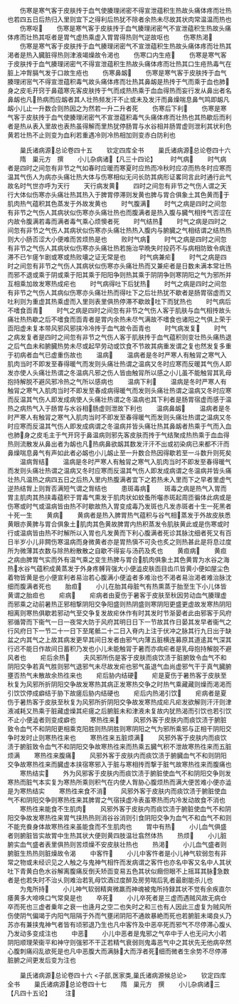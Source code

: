<!-- { "loadSidebar": true } -->
　　伤寒是寒气客于皮肤抟于血气使腠理闭密不得宣泄蕴积生热故头痛体疼而壮热也若四五日后热归入里则宜下之得利后热犹不除者余热未尽故其状肉常温温而热也
　　伤寒呕
　　伤寒是寒气客于皮肤抟于血气腠理闭密气不宣泄蕴积生热故头痛体疼而壮热其呕者是胃气虚热乘虚入胃胃得热则气逆故呕也
　　伤寒热渇
　　伤寒是寒气客于皮肤抟于血气腠理闭密气不宣泄蕴积生热故头痛体疼而壮热其渇者是热入臓脏得热则津液竭燥故令渇也
　　伤寒口内生疮
　　伤寒是寒气客于皮肤抟于血气腠理闭密气不得宣泄蕴积生热故头痛体疼而壮热其口生疮热毒气在脏上冲胷膈气发于口故生疮也
　　伤寒鼻衂
　　伤寒是寒气客于皮肤抟于血气腠理闭宻气不得宣泄蕴积毒气故头痛体疼而壮热其鼻衂是热抟于气而乘于血也肺身之皮毛开窍于鼻蕴寒先客皮肤抟于气而成热热乘于血血得热而妄行发从鼻出者名鼻衂也凡热病而应衂者其人壮热频发汗不止或未及发汗而鼻燥喘息鼻气鸣即衂凡衂小儿止一升数合则热因之为然若一升二升者死
　　伤寒后下利
　　伤寒是寒气客于皮肤抟于血气使腠理闭密气不宣泄蕴积毒气头痛体疼而壮热也其热歇后而利者是热从表入里故也表热虽得解而里热犹停肠胃与水谷相并肠胃虚则泄利其状利色黄若壮热不止则变为血利若重遇冷则冷热相加则变赤白防利也








　　巢氏诸病源总论卷四十五
　　钦定四库全书
　　巢氏诸病源总论卷四十六
　　隋　巢元方　撰
　　小儿杂病诸【凡三十四论】
　　时气病
　　时气病者是四时之间忽有非节之气如春时应暖而寒夏时应热而冷秋时应凉而热冬时应寒而温其气伤人为病亦头痛壮热大体与伤寒相似无问长防其病形证畧同言此时通行此气故名时气世亦呼为天行
　　天行病发黄
　　四时之间忽有非节之气伤人谓之天行大体似伤寒亦头痛壮热其热入于脾胃停滞则发黄也脾与胃合俱象土其色黄而于肌肉热气蕴积其色蒸发于外故发黄也
　　时气腹满
　　时气之病是四时之间忽有非节之气伤人其病状似伤寒亦头痛壮热也而腹满者是热入腹与臓气相抟气否涩在内故令腹满若毒而满者毒气乘心烦懊者死
　　时气结热
　　时气之病是四时之间忽有非节之气伤人其病状似伤寒亦头痛壮热热入腹内与腑臓之气相结谓之结热热则大小肠否涩大小便难而苦烦热是也
　　败时气病
　　时气之病是四时之间忽有非节之气伤人其病状似伤寒亦头痛壮热若施治早晩失时投药不与病相防致令病连滞不已乍瘥乍剧或寒或热败壊之证无常是也
　　时气病兼疟
　　时气之病是四时之间忽有非节之气伤人其病状似伤寒亦头痛壮热而又兼疟者是日数未满本常壮热而邪不退或乘于阴或乘于阳其乘于阳阳争则热其乘于阴阴争则寒阴阳之气为邪所并互相乘加故发寒热成疟也
　　时气病得吐下后犹热
　　时气之病是四时之间忽有非节之气伤人其病似伤寒亦头痛壮热而得吐下之后壮热犹不歇者是肠胃宿虚而又吐利则为重虚其热乘虚而入里则表里俱热停滞不歇故吐下而犹热也
　　时气病后不嗜食靣青
　　时气之病是四时之间忽有非节之气伤人客于肌肤与血气相抟故头痛壮热热歇之后不嗜食而靣青者是胃内余热未尽气满故不嗜食也诸阳之气俱上荣于靣阳虚未复本带风邪风邪挟冷冷抟于血气故令靣青也
　　时气病发复
　　时气之病发复者是四时之间忽有非节之气伤人客于肌肤抟于血气蕴积则变壮热头痛热退之后气血未和腑臓热势未尽或起早劳动或饮食不节故其病重发谓之复也然发复多重于初病者血气已虚重伤故也
　　温病
　　温病者是冬时严寒人有触冐之寒气入肌肉当时不即发至春得暖气而发则头痛壮热谓之温病又冬时应寒而反暖其气伤人即发亦使人头痛壮热谓之冬温病凡邪之伤人皆由触冐所以感之小儿虽不能触冐其乳母抱持解脱不避风邪冷热之气所以感病也
　　温病下利
　　温病是冬时严寒人有触冐之寒气入肌肉当时不即发至春成病得暖气而发则头痛壮热谓之温病又冬时应寒而反温其气伤人即发成病使人头痛壮热谓之冬温病也其下利者是肠胃宿虚而感于温热之病热气入于肠胃与水谷相肠虚则泄故下利也
　　温病鼻衂
　　温病者是冬时严寒人有触冐之寒气入肌肉当时不即发至春得暖气而发则头痛壮热谓之温病又冬时应寒而反温其气伤人即发成病谓之冬温病并皆头痛壮热其鼻衂者热乘于气而入血也肺身之皮毛主于气开窍于鼻温病则邪先客皮肤而抟于气结聚成热热乘于血血得热则流散发从鼻出者为衂也凡热病鼻欲衂其数发汗汗不出或初染病已来都不汗而鼻燥喘息鼻气有声如此者必衂也小儿衂止至一升数合热因得歇若至一斗数升则死矣
　　温病胷结
　　温病是冬时严寒人有触冐之寒气入肌肉当时不即发至春得暖气而发则头痛壮热谓之温病又冬时应寒而反温其气伤人即发成病谓之冬温病并皆头痛壮热凡温热之病四五日之后热入里内热腹满者宜下之若热未入里而下之早者里虚气逆热结胷上则胷否满短气谓之胷结也
　　患斑毒病
　　斑毒之病是热气入胃而胃主肌肉其热挟毒蕴积于胃毒气熏发于肌肉状如蚊蚤所囓赤斑起周匝徧体此病或是伤寒或时气或温病皆由热不时歇故热入胃变成毒乃发斑也凡发赤斑者十生一死黑者十死一生
　　黄病
　　黄病者是热入脾胃热气蕴积与谷气相蒸发于外故皮肤悉黄眼亦黄脾与胃合俱象土肌肉其色黄故脾胃内热积蒸发令肌肤黄此或是伤寒或时行或温病皆由热不时解所以入胃也凡发黄而下利心腹满者死诊其脉沈细者死又有百日半岁小儿非闗伤寒温病而身微黄者亦是胃热愼不可灸也炙之则热甚此是将息过度所为微薄其衣数与除热粉散散之自歇不得妄与汤药及炙也
　　黄疸病
　　黄疸之病由脾胃气实而外有温气乘之变生热脾与胃合肌肉俱象土其色黄胃为水谷之海热水谷气蕴积成黄蒸发于外身疼髆背强大小便澁皮肤靣目齿爪皆黄小便如屋尘色着物皆黄是也小便宣利者易治若心腹满小便澁者多难治也不渇者易治渇者难治脉沈细而腹满者死也
　　胎疸
　　小儿在胎其母脏气有热熏蒸于胎至生下小儿体皆黄谓之胎疸也
　　疟病
　　疟病者由夏伤于暑客于皮肤至秋因劳动血气腠理虚而邪乘之动前暑热正邪相撃阴阳交争阳盛则热阴盛则寒阴阳更盛更虚故发寒热阴阳相离则寒热俱歇若邪动气至交争复发故疟休作有时其发时节渐晏者此由邪客于风府邪循膂而下衞气一日一夜常大防于风府其明日日下一节故其作日晏其发早者衞气之行风府日下一节二十一日下至尾骶二十二日入脊内上注于伏冲之脉其行九日出于缺盆之内其气之上故其病发更早其间日发者由邪气内薄五脏横连募原其道逺其气深其行迟不能日作故间日蓄积乃发也小儿未能触冐于暑而亦病疟者是乳母抱持解脱不避风者也
　　疟后余热
　　夫风邪所伤是客于皮肤而痰饮渍于脏腑致令血气不和阴阳交争若真气胜则邪气退邪气未尽故发疟也邪气虽退气血尚虚邪气干于真气臓腑壅否热气未散故余热徃来也
　　疟后胁内结硬
　　疟是夏伤于暑热客于皮肤至秋复为风邪所折阴阳交争故发寒热其病正发寒热交争之时热气乘藏藏则燥而渇渇而引饮饮停成癖结于胁下故瘥后胁内结硬也
　　疟后内热渴引饮
　　疟病者是夏伤于暑热客于皮肤至秋复为风邪所折阴阳交争故发寒热成疟凡疟发欲解则汗汗则津液减耗又热乘于脏藏虚燥其疟瘥之后腑脏未和津液未复故内犹热渴而引饮也若引饮不止小便澁者则变成癖也
　　寒热徃来
　　风邪外客于皮肤内而痰饮渍于腑脏致令血气不和阴阳更相乘克阳胜则热阴胜则寒阴阳之气为邪所乘邪与正相干阴阳交争时发时止则寒热徃来也
　　寒热徃来五脏烦满
　　风邪外客于皮肤内而痰饮渍于腑脏致令血气不和阴阳交争故寒热徃来而热乘五臓气积不泄故寒热徃来而五脏烦满
　　寒热徃来腹痛
　　风邪外客于皮肤内而痰饮渍于腑臓血气不和则阴阳交争故寒热徃来而臓虚本挟宿寒邪入于脏与寒相抟而撃于脏气故寒热徃来而腹痛也
　　寒热结实
　　外为风邪客于皮肤内而痰饮渍于腑脏使血气不和阴阳交争则发寒热而脏气本实复为寒热所乘则积气在内使人胷胁心腹烦热而满大便苦难小便亦澁是为寒热结实
　　寒热徃来食不消
　　风邪外客于皮肤内而痰饮渍于腑脏使血气不和阴阳交争则寒热徃来其脾胃之气宿挟虚冷表虽寒热而内冷发动故食不消也
　　寒热徃来能食不生肌肉
　　风邪外客于皮肤内而痰饮渍于腑脏使血气不和阴阳交争故发寒热徃来胃气挟热热则消谷谷消则引食阴阳交争为血气不和血气不和则不能充飬身体故寒热徃来虽能食而不生肌肉也
　　胃中有热
　　小儿血气俱盛者则腑脏皆实故胃中生热其状大便则黄四肢温壮翕然体热
　　热烦
　　小儿脏腑实血气盛者表里俱热则苦烦燥不安皮肤壮热也
　　热渇
　　小儿血气盛者则腑脏生热热则脏燥故令渴
　　中客忤
　　小儿中客忤者是小儿神气软弱忽有非常之物或未经识见之人触之与鬼神气相忤而发病谓之客忤也亦名中客又名中人其状吐下青黄白色水谷解离腹痛反倒夭矫靣变易五色其状似癎但眼不上摇耳其脉急数者是也若失时不治乆则难治若乳母饮酒过度醉及房劳喘后乳者最剧能杀儿也
　　为鬼所持
　　小儿神气软弱精爽微羸而神魂被鬼所持録其状不觉有余疾直尔痿黄多大啼唤口气常臭是也
　　卒死
　　小儿卒死者是三虚而遇贼风故无病仓卒而死也三虚者乗年之衰一也逄月之空二也失时之和三也有人因此三虚复为贼风所伤使阴气偏竭于内阳气阻隔于外而气壅闭阴阳不通故暴絶而死也若腑脏未竭良乆乃苏亦有兼挟鬼神气者皆有顷邪退乃生也凡中客忤及中恶卒死而邪气不尽停滞心腹乆乃发动多变成注也
　　中恶
　　小儿中恶者是鬼邪之气卒中于人也无问大小若阴阳顺理荣衞平和神守则强邪不干正若精气衰弱则鬼毒恶气中之其状先无他病卒然心腹刺痛闷乱欲死是也凡中恶腹大而满脉大而浮者死细而微者生余势不尽停滞脏腑之间更发后变为注也














　　巢氏诸病源总论卷四十六
<子部,医家类,巢氏诸病源候总论>
　　钦定四库全书
　　巢氏诸病源总论卷四十七
　　隋　巢元方　撰
　　小儿杂病诸三【凡四十五论】
　　注

